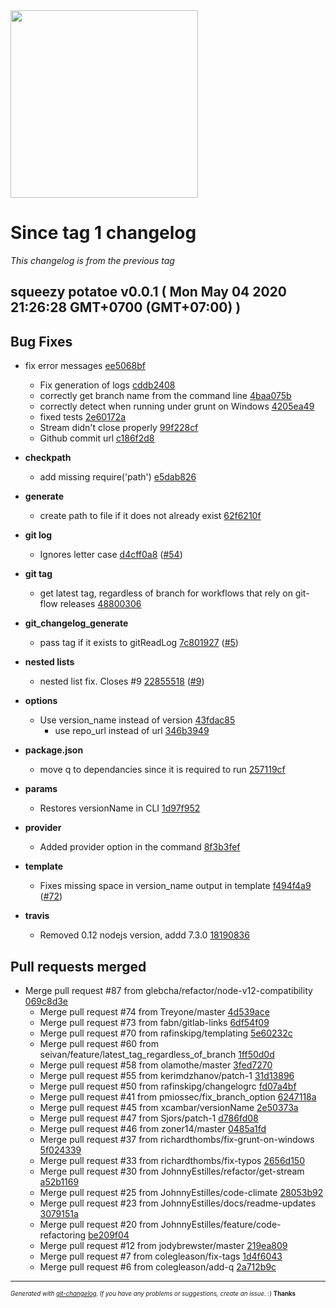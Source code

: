 <img width="300px" src="https://github.com/rafinskipg/git-changelog/raw/master/images/git-changelog-logo.png" />

# Since tag 1 changelog

_This changelog is from the previous tag_

## squeezy potatoe v0.0.1 ( Mon May 04 2020 21:26:28 GMT+0700 (GMT+07:00) )


## Bug Fixes
  - fix error messages [ee5068bf](https://github.com/rafinskipg/git-changelog/commit/ee5068bffdbb9c0e45c8ce9ce0c2f790440f19e3) 
    - Fix generation of logs [cddb2408](https://github.com/rafinskipg/git-changelog/commit/cddb2408fa3017be704acac51dabbba9f477a547) 
    - correctly get branch name from the command line [4baa075b](https://github.com/rafinskipg/git-changelog/commit/4baa075bd93f878ee708817f911fe89c102dec02) 
    - correctly detect when running under grunt on Windows [4205ea49](https://github.com/rafinskipg/git-changelog/commit/4205ea49a893e4d1807a39268739c13754d40cf2) 
    - fixed tests [2e60172a](https://github.com/rafinskipg/git-changelog/commit/2e60172a4666c70d27e66d15dad297b89fff9583) 
    - Stream didn't close properly [99f228cf](https://github.com/rafinskipg/git-changelog/commit/99f228cfa5cb26c46ef9e3b00171a5e3d38fd844) 
    - Github commit url [c186f2d8](https://github.com/rafinskipg/git-changelog/commit/c186f2d877e7907305953610bcaaef331406178a) 
  
  - **checkpath**
    - add missing require('path') [e5dab826](https://github.com/rafinskipg/git-changelog/commit/e5dab826062bd22dd37c8c3d3c24a4d9b4701f6d) 
  
  - **generate**
    - create path to file if it does not already exist [62f6210f](https://github.com/rafinskipg/git-changelog/commit/62f6210f6895bcf5f9984b26948178b1a93cbc9e) 
  
  - **git log**
    - Ignores letter case [d4cff0a8](https://github.com/rafinskipg/git-changelog/commit/d4cff0a86c5ce46405f3c0dd03f9c49a7d620792) ([#54](https://github.com/rafinskipg/git-changelog/issues/54))
  
  - **git tag**
    - get latest tag, regardless of branch for workflows that rely on git-flow releases [48800306](https://github.com/rafinskipg/git-changelog/commit/48800306fa5ac19b7e9a4c6d7f2f432ee8ae4d84) 
  
  - **git_changelog_generate**
    - pass tag if it exists to gitReadLog [7c801927](https://github.com/rafinskipg/git-changelog/commit/7c801927672792fc9a818653b74c78d77c7bff9e) ([#5](https://github.com/rafinskipg/git-changelog/issues/5))
  
  - **nested lists**
    - nested list fix. Closes #9 [22855518](https://github.com/rafinskipg/git-changelog/commit/2285551810919bd4d8a749ae3ddd88f9cedcdd0e) ([#9](https://github.com/rafinskipg/git-changelog/issues/9))
  
  - **options**
    - Use version_name instead of version [43fdac85](https://github.com/rafinskipg/git-changelog/commit/43fdac855bfd2f67a43acc93ecc8ef2e7a81f45c) 
      - use repo_url instead of url [346b3949](https://github.com/rafinskipg/git-changelog/commit/346b39491923a49a3421f174a566b204d5fc7db9) 
  
  - **package.json**
    - move q to dependancies since it is required to run [257119cf](https://github.com/rafinskipg/git-changelog/commit/257119cf2bb6d8f341a5d65a2f47bcf803dff205) 
  
  - **params**
    - Restores versionName in CLI [1d97f952](https://github.com/rafinskipg/git-changelog/commit/1d97f952bd5d37f67c1febdf161f4ce9b310eebf) 
  
  - **provider**
    - Added provider option in the command [8f3b3fef](https://github.com/rafinskipg/git-changelog/commit/8f3b3fef0d123e4fd11ea79bb9552285befc6689) 
  
  - **template**
    - Fixes missing space in version_name output in template [f494f4a9](https://github.com/rafinskipg/git-changelog/commit/f494f4a93a3c4a245f706cfb65f735a5ccccb2ce) ([#72](https://github.com/rafinskipg/git-changelog/issues/72))
  
  - **travis**
    - Removed 0.12 nodejs version, addd 7.3.0 [18190836](https://github.com/rafinskipg/git-changelog/commit/1819083690e70e0af28d0c155b6fa67cbeb1dfb3) 
  



## Pull requests merged
  - Merge pull request #87 from glebcha/refactor/node-v12-compatibility [069c8d3e](https://github.com/rafinskipg/git-changelog/commit/069c8d3e5440cb45d11b8dd2bdd229058705d3b1) 
    - Merge pull request #74 from Treyone/master [4d539ace](https://github.com/rafinskipg/git-changelog/commit/4d539ace7ff22a9be468270114109f2565203aa4) 
    - Merge pull request #73 from fabn/gitlab-links [6df54f09](https://github.com/rafinskipg/git-changelog/commit/6df54f09ab62175b89a853d3695e8d43bfedac95) 
    - Merge pull request #70 from rafinskipg/templating [5e60232c](https://github.com/rafinskipg/git-changelog/commit/5e60232cf92b66cf50f64f3a7734de98fe2637e7) 
    - Merge pull request #60 from seivan/feature/latest_tag_regardless_of_branch [1ff50d0d](https://github.com/rafinskipg/git-changelog/commit/1ff50d0dc03f8c0db9961c034945c3ef8f4268f7) 
    - Merge pull request #58 from olamothe/master [3fed7270](https://github.com/rafinskipg/git-changelog/commit/3fed727077168815f24aad7bbf5768913e3843ab) 
    - Merge pull request #55 from kerimdzhanov/patch-1 [31d13896](https://github.com/rafinskipg/git-changelog/commit/31d1389637b59ac3a6c68c3f8fca99045675c36c) 
    - Merge pull request #50 from rafinskipg/changelogrc [fd07a4bf](https://github.com/rafinskipg/git-changelog/commit/fd07a4bf039c7c8ddbb496c644dfd5fcc1627904) 
    - Merge pull request #41 from pmiossec/fix_branch_option [6247118a](https://github.com/rafinskipg/git-changelog/commit/6247118a573259cbe71c6fdd28cb53dcb7f1b855) 
    - Merge pull request #45 from xcambar/versionName [2e50373a](https://github.com/rafinskipg/git-changelog/commit/2e50373a6f42e53598612f0e474c008624d6e80c) 
    - Merge pull request #47 from Sjors/patch-1 [d786fd08](https://github.com/rafinskipg/git-changelog/commit/d786fd084d7c1c250c866bec3c5d0c73b9abe271) 
    - Merge pull request #46 from zoner14/master [0485a1fd](https://github.com/rafinskipg/git-changelog/commit/0485a1fd4bf01662f50b93098c6b535eb7c527eb) 
    - Merge pull request #37 from richardthombs/fix-grunt-on-windows [5f024339](https://github.com/rafinskipg/git-changelog/commit/5f02433963b5b603c5763bd5c1a37cf8ca9e3598) 
    - Merge pull request #33 from richardthombs/fix-typos [2656d150](https://github.com/rafinskipg/git-changelog/commit/2656d150eb95c6ad9326e4265ba64edf8e49a11c) 
    - Merge pull request #30 from JohnnyEstilles/refactor/get-stream [a52b1169](https://github.com/rafinskipg/git-changelog/commit/a52b1169a2510d83d6d4fd5113ce157f30c4d4d0) 
    - Merge pull request #25 from JohnnyEstilles/code-climate [28053b92](https://github.com/rafinskipg/git-changelog/commit/28053b9292d3d61fb33a004f6088c244e653b76b) 
    - Merge pull request #23 from JohnnyEstilles/docs/readme-updates [3079151a](https://github.com/rafinskipg/git-changelog/commit/3079151a8d5f90d0830aab4437a65dff4d837b2a) 
    - Merge pull request #20 from JohnnyEstilles/feature/code-refactoring [be209f04](https://github.com/rafinskipg/git-changelog/commit/be209f04c22f1ce2cb82e6412c4ddf117897a9e7) 
    - Merge pull request #12 from jodybrewster/master [219ea809](https://github.com/rafinskipg/git-changelog/commit/219ea8091ac81a55b0210c9a7fd41a7f0ee5660f) 
    - Merge pull request #7 from colegleason/fix-tags [1d4f6043](https://github.com/rafinskipg/git-changelog/commit/1d4f604363094d4eee3b4d7b1ca01133edaad344) 
    - Merge pull request #6 from colegleason/add-q [2a712b9c](https://github.com/rafinskipg/git-changelog/commit/2a712b9cfd912f36b6f7f70d16b336575881881a) 
  




---
<sub><sup>*Generated with [git-changelog](https://github.com/rafinskipg/git-changelog). If you have any problems or suggestions, create an issue.* :) **Thanks** </sub></sup>
